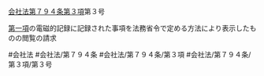 [会社法第７９４条第３項](会社法＿＿＿＿第７９４条第３項)第３号

[第一項](会社法＿＿＿＿第７９４条第１項)の電磁的記録に記録された事項を法務省令で定める方法により表示したものの閲覧の請求


#会社法
#会社法/第７９４条
#会社法/第７９４条/第３項
#会社法/第７９４条/第３項/第３号

